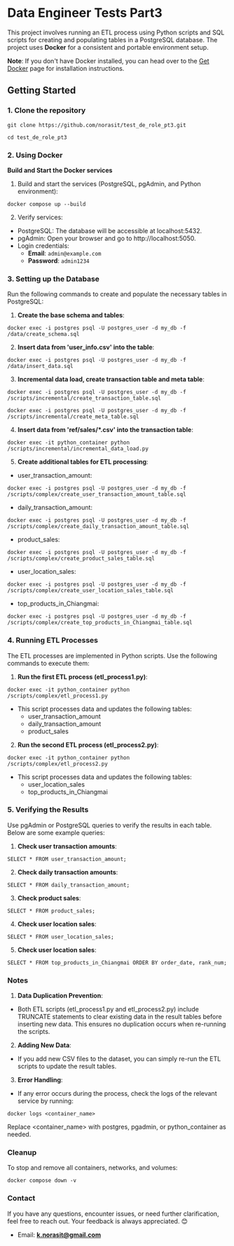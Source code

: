 # Data Engineer Tests Part3

This project involves running an ETL process using Python scripts and SQL scripts for creating and populating tables in a PostgreSQL database. The project uses **Docker** for a consistent and portable environment setup.

**Note**: If you don't have Docker installed, you can head over to the [Get Docker](https://docs.docker.com/get-docker/) page for installation instructions.

## Getting Started

### 1. Clone the repository
```
git clone https://github.com/norasit/test_de_role_pt3.git
```
```
cd test_de_role_pt3
```

### 2. Using Docker
**Build and Start the Docker services**
1. Build and start the services (PostgreSQL, pgAdmin, and Python environment):
```
docker compose up --build
```

2. Verify services:
- PostgreSQL: The database will be accessible at localhost:5432.
- pgAdmin: Open your browser and go to http://localhost:5050.
- Login credentials:
  - **Email**: `admin@example.com`
  - **Password**: `admin1234`

### 3. Setting up the Database
Run the following commands to create and populate the necessary tables in PostgreSQL:

1. **Create the base schema and tables**:
```
docker exec -i postgres psql -U postgres_user -d my_db -f /data/create_schema.sql
```

2. **Insert data from 'user_info.csv' into the table**:
```
docker exec -i postgres psql -U postgres_user -d my_db -f /data/insert_data.sql
```

3. **Incremental data load, create transaction table and meta table**:
```
docker exec -i postgres psql -U postgres_user -d my_db -f /scripts/incremental/create_transaction_table.sql
```
```
docker exec -i postgres psql -U postgres_user -d my_db -f /scripts/incremental/create_meta_table.sql
```

4. **Insert data from 'ref/sales/*.csv' into the transaction table**:
```
docker exec -it python_container python /scripts/incremental/incremental_data_load.py
```

5. **Create additional tables for ETL processing**:
- user_transaction_amount:
```
docker exec -i postgres psql -U postgres_user -d my_db -f /scripts/complex/create_user_transaction_amount_table.sql
```
- daily_transaction_amount:
```
docker exec -i postgres psql -U postgres_user -d my_db -f /scripts/complex/create_daily_transaction_amount_table.sql
```
- product_sales:
```
docker exec -i postgres psql -U postgres_user -d my_db -f /scripts/complex/create_product_sales_table.sql
```
- user_location_sales:
```
docker exec -i postgres psql -U postgres_user -d my_db -f /scripts/complex/create_user_location_sales_table.sql
```
- top_products_in_Chiangmai:
```
docker exec -i postgres psql -U postgres_user -d my_db -f /scripts/complex/create_top_products_in_Chiangmai_table.sql
```

### 4. Running ETL Processes
The ETL processes are implemented in Python scripts. Use the following commands to execute them:
1. **Run the first ETL process (etl_process1.py)**:
```
docker exec -it python_container python /scripts/complex/etl_process1.py
```
- This script processes data and updates the following tables:
  - user_transaction_amount
  - daily_transaction_amount
  - product_sales

2. **Run the second ETL process (etl_process2.py)**:
```
docker exec -it python_container python /scripts/complex/etl_process2.py
```
- This script processes data and updates the following tables:
  - user_location_sales
  - top_products_in_Chiangmai

### 5. Verifying the Results
Use pgAdmin or PostgreSQL queries to verify the results in each table. Below are some example queries:
1. **Check user transaction amounts**:
```
SELECT * FROM user_transaction_amount;
```

2. **Check daily transaction amounts**:
```
SELECT * FROM daily_transaction_amount;
```

3. **Check product sales**:
```
SELECT * FROM product_sales;
```

4. **Check user location sales**:
```
SELECT * FROM user_location_sales;
```

5. **Check user location sales**:
```
SELECT * FROM top_products_in_Chiangmai ORDER BY order_date, rank_num;
```

### Notes
1. **Data Duplication Prevention**:
  - Both ETL scripts (etl_process1.py and etl_process2.py) include TRUNCATE statements to clear existing data in the result tables before inserting new data. This ensures no duplication occurs when re-running the scripts.
2. **Adding New Data**:
  - If you add new CSV files to the dataset, you can simply re-run the ETL scripts to update the result tables.
3. **Error Handling**:
  - If any error occurs during the process, check the logs of the relevant service by running:
```
docker logs <container_name>
```
Replace <container_name> with postgres, pgadmin, or python_container as needed.

### Cleanup
To stop and remove all containers, networks, and volumes:
```
docker compose down -v
```

### Contact
If you have any questions, encounter issues, or need further clarification, feel free to reach out. Your feedback is always appreciated. 😊
  - Email: **k.norasit@gmail.com**